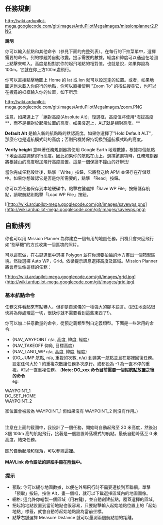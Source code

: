 ## 任務規劃 ##

http://wiki.ardupilot-mega.googlecode.com/git/images/ArduPilotMegaImages/missionplanner2.PNG

**說明**

你可以輸入航點和其他命令（參見下面的完整列表）。在每行的下拉菜單中，選擇需要的命令。列的標題將自動改變，提示需要的數據。經度和緯度可以通過在地圖上點擊來輸入。高度是相對於你的起飛地點的相對值，也就是說，如果你設為100m，它就在你上方100m處飛行。

你可以直接點擊地圖上 Home 的 lat 或 lon 就可以設定定的位置。或者，如果地圖還尚未載入你飛行的地點，你可以直接使用 "Zoom To" 的按鈕搜尋它，也可以在搜尋的框框輸入你的位置，如下所示:

http://wiki.ardupilot-mega.googlecode.com/git/images/ArduPilotMegaImages/zoom.PNG

注意，如果選上了「絕對高度(Absolute Alt)」復選框，高度值將使用\*海拔高度**，而不是相對於起飛位置的高度。如果沒選上，ALT就是相對高度。**

**Default Alt** 是輸入新的航點時的默認高度。如果你選擇了"Hold Default ALT"，那麼它也是返航模式時的高度；否則飛機將保持切換到返航模式時的高度。

**Verify height** 意味著任務規劃器將使用 Google Earth 地理數據，根據每個航點下地面高度調整飛行高度。因此如果你的航點在山上，選擇該選項時，任務規劃器將根據山的高度增加飛行高度設置。這是一個保證不撞山的好辦法!

當你完成任務設計後，點擊「Write」按鈕，它將發送給 APM 並保存在存儲器中。如果你想確認它是否是你所需要的，點擊 「Read」按鈕。

你可以將任務保存到本地硬碟中。點擊右鍵選擇「Save WP File」按鈕儲存航點，讀取航點則點擊「Load WP File」按鈕。

![http://wiki.ardupilot-mega.googlecode.com/git/images/savewps.png](http://wiki.ardupilot-mega.googlecode.com/git/images/savewps.png)

## 自動排列 ##

你也可以用 Mission Planner 為你建立一個有用的地圖任務，飛機只會來回飛行如"割草機"的方式收集一個區塊的照片。

可以這麼做，在右鍵選單中選擇 Polygon 並在你想要拍攝的地方畫出一個箱型區塊。然後選擇 Auto WP，Grid。依循提示訊息選擇高度及區域。Mission Planner 將會產生像這樣的任務：

![http://wiki.ardupilot-mega.googlecode.com/git/images/grid.jpg](http://wiki.ardupilot-mega.googlecode.com/git/images/grid.jpg)

### 基本航點命令 ###

任務文件看起來有點嚇人，但卻是自駕儀的一種強大的腳本語言。(記住地面站很快將為你處理這一切，很快你就不需要看到這些東西了!)。

你可以加上任意數量的命令，從預定義類型到自定義類型。下面是一些常用的命令:

  * {NAV\_WAYPOINT n/a, 高度, 緯度, 經度}
  * {NAV\_TAKEOFF 仰角, 目標高度}
  * {NAV\_LAND\_WP n/a, 高度, 緯度, 經度}
  * {DO\_JUMP 航點, n/a, 重複的次數, n/a} 到達某一航點並且在那裡回復任務。設定任何大於 1 的重複次數讓任務多次原行。或都設為 -1 為一直不停的重複。可以一直重複任務。
(**Note: DO\_xxx 命令目前需要一個假航點放置之後的命令**<br>
eg:</li></ul>

WAYPOINT_1<br>
DO\_SET\_HOME<br>
WAYPOINT_2<br>

家位置會被設為 WAYPOINT_1 但如果沒有 WAYPOINT_2 則沒有作用。)<br>
<br>
<br>
注意在上面的截圖中，我設計了一個任務，開始時自動起飛至 20 米高度，然後沿3個 100m 高的航點飛行，接著是一個設置降落模式的航點。最後自動降落至 0 米高度，結束任務。<br>
<br>
關於自動起飛和降落，可以參閱<a href='AutoLand.md'>這裡</a>。<br>
<br>
<b>MAVLink 命令語法的詳細手冊在<a href='MAVLink.md'>附錄</a>中。</b>

<h3>提示</h3>

<ul><li>預取: 你可以緩存地圖數據，以便在外場飛行時不需要連接到互聯網。單擊「預取」按鈕，按住 Alt，畫一個框，就可以下載選擇區域內的地圖圖像。<br>
</li><li>網格: 這允許你繪製一個區域（用右鍵），並自動創建航點，覆蓋選擇的區域。<br>
</li><li>把起始地點設置到當前地點也很容易，只要點擊輸入起始地點位置上的「起始地點」標籤，就會自動將起始地點設為當前坐標。<br>
</li><li>點擊右鍵選擇 Measure Distance 就可以量測兩個航點間的距離。